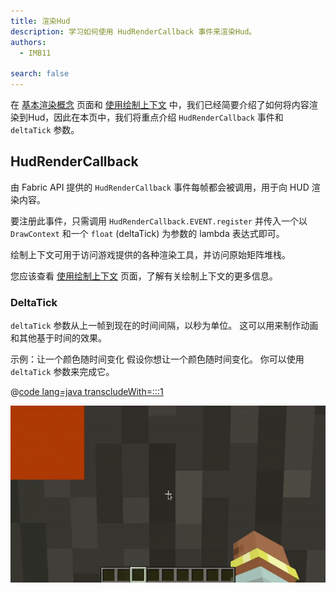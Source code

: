 ```yaml
---
title: 渲染Hud
description: 学习如何使用 HudRenderCallback 事件来渲染Hud。
authors:
  - IMB11

search: false
---
```


在 [基本渲染概念](./basic-concepts) 页面和 [使用绘制上下文](./draw-context) 中，我们已经简要介绍了如何将内容渲染到Hud，因此在本页中，我们将重点介绍 `HudRenderCallback` 事件和 `deltaTick` 参数。

## HudRenderCallback

由 Fabric API 提供的 `HudRenderCallback` 事件每帧都会被调用，用于向 HUD 渲染内容。

要注册此事件，只需调用 `HudRenderCallback.EVENT.register` 并传入一个以 `DrawContext` 和一个 `float` (deltaTick) 为参数的 lambda 表达式即可。

绘制上下文可用于访问游戏提供的各种渲染工具，并访问原始矩阵堆栈。

您应该查看 [使用绘制上下文](./draw-context) 页面，了解有关绘制上下文的更多信息。

### DeltaTick

`deltaTick` 参数从上一帧到现在的时间间隔，以秒为单位。 这可以用来制作动画和其他基于时间的效果。

示例：让一个颜色随时间变化 假设你想让一个颜色随时间变化。 你可以使用 `deltaTick` 参数来完成它。

@[code lang=java transcludeWith=:::1](@/reference/latest/src/client/java/com/example/docs/rendering/HudRenderingEntrypoint.java)

![](/assets/develop/rendering/hud-rendering-deltatick.webp)

